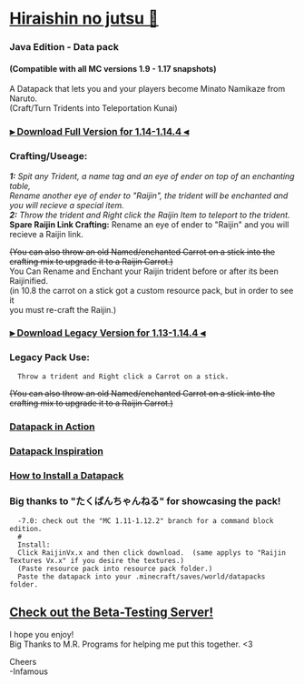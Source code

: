 # [Hiraishin no jutsu 🎥](https://youtu.be/dOuJNRJvqmY)

### Java Edition - Data pack  
#### (Compatible with all MC versions 1.9 - 1.17 snapshots)  

A Datapack that lets you and your players become Minato Namikaze from Naruto.    
(Craft/Turn Tridents into Teleportation Kunai)  

### [⫸ Download Full Version for 1.14-1.14.4 ⫷](https://github.com/InfamousMusicify/Flying-Raijin/raw/MC-1.13-1.14.4/Raijin%20V11.4.14.zip)  

### Crafting/Useage:   
_**1:** Spit any Trident, a name tag and an eye of ender on top of an enchanting table,    
Rename another eye of ender to "Raijin", the trident will be enchanted and you will recieve a special item.    
**2:** Throw the trident and Right click the Raijin Item to teleport to the trident._  
**Spare Raijin Link Crafting:** Rename an eye of ender to "Raijin" and you will recieve a Raijin link. 

~~(You can also throw an old Named/enchanted Carrot on a stick into 
the crafting mix to upgrade it to a Raijin Carrot.)~~  
      You Can Rename and Enchant your Raijin trident before or after its been Raijinified.  
      (in 10.8 the carrot on a stick got a custom resource pack, but in order to see it  
      you must re-craft the Raijin.)  

### [⫸ Download Legacy Version for 1.13-1.14.4 ⫷](https://github.com/InfamousMusicify/Flying-Raijin/raw/MC-1.13-1.14.4/Raijin%20LV0.1.zip)

### Legacy Pack Use: 
      Throw a trident and Right click a Carrot on a stick.  

~~(You can also throw an old Named/enchanted Carrot on a stick into 
the crafting mix to upgrade it to a Raijin Carrot.)~~  

### [Datapack in Action](https://youtu.be/dOuJNRJvqmY)  
### [Datapack Inspiration](https://youtu.be/Fd_vSRkGlv8)  
### [How to Install a Datapack](https://www.youtube.com/watch?v=4Dxzw12TQcg)  

### Big thanks to "たくぱんちゃんねる" for showcasing the pack!  
 
      -7.0: check out the "MC 1.11-1.12.2" branch for a command block edition.
      #  
      Install:  
      Click RaijinVx.x and then click download.  (same applys to "Raijin Textures Vx.x" if you desire the textures.)  
      (Paste resource pack into resource pack folder.)  
      Paste the datapack into your .minecraft/saves/world/datapacks folder.  

## [Check out the Beta-Testing Server!](https://bit.ly/2TizsgS)

I hope you enjoy!  
Big Thanks to M.R. Programs for helping me put this together. <3  

Cheers  
-Infamous
